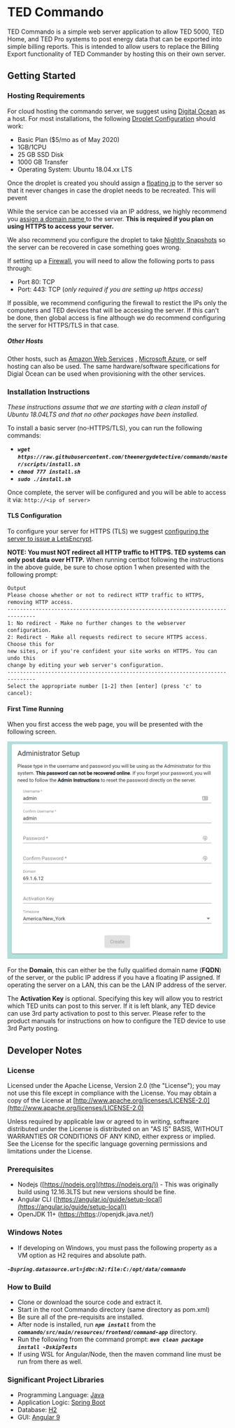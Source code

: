 
# TED Commando

TED Commando is a simple web server application to allow TED 5000, TED Home, and TED Pro systems to post energy data that can be exported into simple billing reports. This is intended to allow users to replace the Billing Export functionality of TED Commander by hosting this on their own server. 

## Getting Started

### Hosting Requirements
For cloud hosting the commando server, we suggest using  [Digital Ocean](https://www.digitalocean.com)  as a host.  For most installations, the following [Droplet Configuration](https://www.digitalocean.com/docs/droplets/how-to/create/)  should work: 
 -  Basic Plan  ($5/mo as of May 2020)
 -  1GB/1CPU
 - 25 GB SSD Disk
 - 1000 GB Transfer
 - Operating System: Ubuntu 18.04.xx LTS 
  
Once the droplet is created you should assign a [floating ip](https://www.digitalocean.com/docs/networking/floating-ips/) to the server so that it never changes in case the droplet needs to be recreated. This will pevent 

While the service can be accessed via an IP address, we highly recommend you [assign a domain name ](https://www.digitalocean.com/community/tutorials/how-to-point-to-digitalocean-nameservers-from-common-domain-registrars)to the server.  **This is required if you plan on using HTTPS to access your server.**

We also recommend you configure the droplet to take [Nightly Snapshots](https://www.digitalocean.com/community/tutorials/how-to-use-digitalocean-snapshots-to-automatically-backup-your-droplets)  so the server can be recovered in case something goes wrong.

If setting up a [Firewall](https://www.digitalocean.com/docs/networking/firewalls/), you will need to allow the following ports to pass through: 

 - Port 80: TCP
 - Port: 443: TCP  (*only required if you are setting up https access)*

If possible, we recommend configuring the firewall to restict the IPs only the computers and TED devices that will be accessing the server. If this can't be done, then global access is fine although we do recommend configuring the server for HTTPS/TLS in that case.

##### Other Hosts
Other hosts, such as [Amazon Web Services](https://aws.amazon.com/) , [Microsoft Azure](https://azure.microsoft.com/), or self hosting can also be used. The same hardware/software specifications for Digial Ocean can be used when provisioning with the other services.

### Installation Instructions
*These instructions assume that we are starting with a clean install of Ubuntu 18.04LTS and that no other packages have been installed.* 

To install a basic server (no-HTTPS/TLS), you can run the following commands:

 - **_`wget https://raw.githubusercontent.com/theenergydetective/commando/master/scripts/install.sh`_**
 - **_`chmod 777 install.sh`_**
 - **_`sudo ./install.sh`_**

Once complete, the server will be configured and you will be able to access it via: `http://<ip of server>`

#### TLS Configuration
To configure your server for HTTPS (TLS) we suggest [configuring the server to issue a LetsEncrypt](https://www.digitalocean.com/community/tutorials/how-to-secure-apache-with-let-s-encrypt-on-ubuntu-18-04). 

**NOTE: You must NOT redirect all HTTP traffic to HTTPS. TED systems can only post data over HTTP.**
When running certbot following the instructions in the above guide, be sure to chose option 1 when presented with the following prompt:
```
Output
Please choose whether or not to redirect HTTP traffic to HTTPS, removing HTTP access.
-------------------------------------------------------------------------------
1: No redirect - Make no further changes to the webserver configuration.
2: Redirect - Make all requests redirect to secure HTTPS access. Choose this for
new sites, or if you're confident your site works on HTTPS. You can undo this
change by editing your web server's configuration.
-------------------------------------------------------------------------------
Select the appropriate number [1-2] then [enter] (press 'c' to cancel):
```

#### First Time Running

When you first access the web page, you will be presented with the following screen.

![enter image description here](https://raw.githubusercontent.com/theenergydetective/commando/master/graphics/screenshots/firsttimesetup.png)

For the **Domain**, this can either be the fully qualified domain name (**FQDN**) of the server, or the public IP address if you have a floating IP assigned. If operating the server on a LAN, this can be the LAN IP address of the server.

The **Activation Key** is optional. Specifying this key will allow you to restrict which TED units can post to this server. If it is left blank, any TED device can use 3rd party activation to post to this server.  Please refer to the product manuals for instructions on how to configure the TED device to use 3rd Party posting. 

## Developer Notes

### License

Licensed under the Apache License, Version 2.0 (the "License"); you may not use this file except in compliance with the License. You may obtain a copy of the License at  [http://www.apache.org/licenses/LICENSE-2.0](http://www.apache.org/licenses/LICENSE-2.0)

Unless required by applicable law or agreed to in writing, software distributed under the License is distributed on an "AS IS" BASIS, WITHOUT WARRANTIES OR CONDITIONS OF ANY KIND, either express or implied. See the License for the specific language governing permissions and limitations under the License.

### Prerequisites

-   Nodejs ([https://nodejs.org](https://nodejs.org/)) - This was originally build using 12.16.3LTS but new versions should be fine.
-   Angular CLI ([https://angular.io/guide/setup-local](https://angular.io/guide/setup-local))
-   OpenJDK 11+ ([https://https](https://https/)://openjdk.java.net/)

### Windows Notes

-   If developing on Windows, you must pass the following property as a VM option as H2 requires and absolute path.

**_`-Dspring.datasource.url=jdbc:h2:file:C:/opt/data/commando`_**



### How to Build

-   Clone or download the source code and extract it.
-   Start in the root Commando directory (same directory as pom.xml)
-   Be sure all of the pre-requisits are installed.
-   After node is installed, run  **_`npm install`_**  from the  **_`commando/src/main/resources/frontend/command-app`_**  directory.
-   Run the following from the command prompt:  **_`mvn clean package install -DskipTests`_**
-   If using WSL for Angular/Node, then the maven command line must be run from there as well.


### Significant Project Libraries
- Programming Language: [Java](https://openjdk.java.net)
- Application Logic: [Spring Boot](https://spring.io/projects/spring-boot)
- Database:  [H2](https://www.h2database.com/html/main.html)
- GUI: [Angular 9](https://angular.io)
